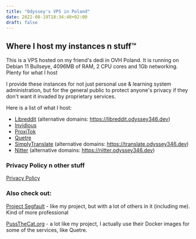 ```yaml
---
title: "Odyssey's VPS in Poland"
date: 2022-08-19T18:34:40+02:00
draft: false
---
```


## Where I host my instances n stuff™️
This is a VPS hosted on my friend's dedi in OVH Poland.
It is running on Debian 11 Bullseye, 4096MB of RAM, 2 CPU cores and 1Gb networking. Plenty for what I host

I provide these instances for not just personal use & learning system administration, but for the general public to protect anyone's privacy if they don't want it invaded by proprietary services.

Here is a list of what I host:
- [Libreddit](https://lr.odyssey346.dev) (alternative domains: https://libreddit.odyssey346.dev)
- [Invidious](https://inv.odyssey346.dev)
- [ProxiTok](https://proxitok.odyssey346.dev)
- [Quetre](https://quetre.odyssey346.dev)
- [SimplyTranslate](https://st.odyssey346.dev) (alternative domains: https://translate.odyssey346.dev)
- [Nitter](https://ntr.odyssey346.dev) (alternative domains: https://nitter.odyssey346.dev)

### Privacy Policy n other stuff
[Privacy Policy](/privacy)
### Also check out:
[Project Segfault](https://projectsegfau.lt) - like my project, but with a lot of others in it (including me). Kind of more professional

[PussTheCat.org](https://pussthecat.org) - a lot like my project, I actually use their Docker images for some of the services, like Quetre.